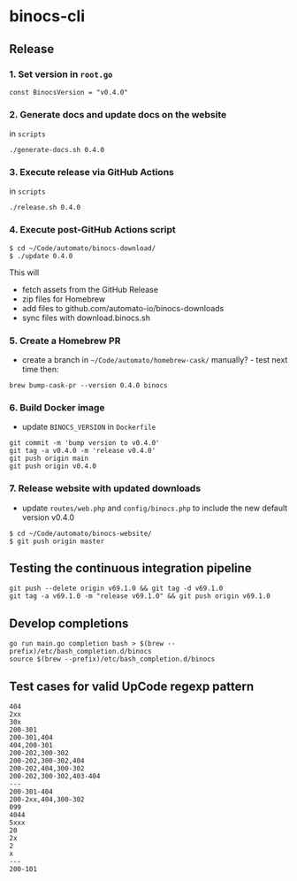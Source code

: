 # binocs-cli

## Release

### 1. Set version in `root.go`

`const BinocsVersion = "v0.4.0"`

### 2. Generate docs and update docs on the website

in `scripts`

`./generate-docs.sh 0.4.0`

### 3. Execute release via GitHub Actions

in `scripts`

`./release.sh 0.4.0`

### 4. Execute post-GitHub Actions script

```shell
$ cd ~/Code/automato/binocs-download/
$ ./update 0.4.0
```

This will 
- fetch assets from the GitHub Release
- zip files for Homebrew
- add files to github.com/automato-io/binocs-downloads
- sync files with download.binocs.sh

### 5. Create a Homebrew PR

- create a branch in `~/Code/automato/homebrew-cask/` manually? - test next time
then:
```shell
brew bump-cask-pr --version 0.4.0 binocs
```

### 6. Build Docker image

- update `BINOCS_VERSION` in `Dockerfile`

```shell
git commit -m 'bump version to v0.4.0'
git tag -a v0.4.0 -m 'release v0.4.0'
git push origin main
git push origin v0.4.0
```

### 7. Release website with updated downloads

- update `routes/web.php` and `config/binocs.php` to include the new default version v0.4.0

```shell
$ cd ~/Code/automato/binocs-website/
$ git push origin master
```

## Testing the continuous integration pipeline

```shell
git push --delete origin v69.1.0 && git tag -d v69.1.0
git tag -a v69.1.0 -m "release v69.1.0" && git push origin v69.1.0
```

## Develop completions

```shell
go run main.go completion bash > $(brew --prefix)/etc/bash_completion.d/binocs
source $(brew --prefix)/etc/bash_completion.d/binocs
```

## Test cases for valid UpCode regexp pattern

```
404
2xx
30x
200-301
200-301,404
404,200-301
200-202,300-302
200-202,300-302,404
200-202,404,300-302
200-202,300-302,403-404
---
200-301-404
200-2xx,404,300-302
099
4044
5xxx
20
2x
2
x
---
200-101
```
